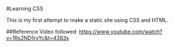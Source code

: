 #Learning CSS

This is my first attempt to make a static site using CSS and HTML.

##Reference
Video followed: https://www.youtube.com/watch?v=1Rs2ND1ryYc&t=4383s
